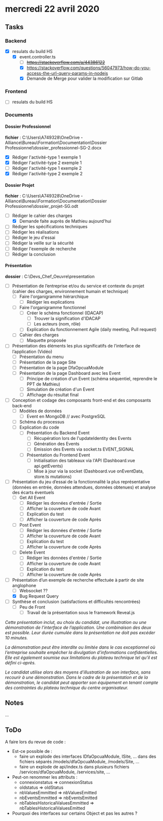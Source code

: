 # mercredi 22 avril 2020

## Tasks

### Backend

- [x] resulats du build HS
  - [x] event.controller.ts
    - [ ] ~~<https://stackoverflow.com/a/44386122>~~
    - [x] <https://stackoverflow.com/questions/56047973/how-do-you-access-the-url-query-params-in-nodejs>
    - [x] Demande de Merge pour valider la modification sur Gitlab

### Frontend

- [ ] resulats du build HS

### Documents

#### Dossier Professionnel

  **fichier** : C:\Users\A749328\OneDrive - Alliance\Bureau\Formation\Documentation\Dossier Professionnel\dossier_professionnel-SG-2.docx

- [x] Rédiger l'activité-type 1 exemple 1
- [x] Rédiger l'activité-type 2 exemple 1
- [ ] Rédiger l'activité-type 1 exemple 2
- [x] Rédiger l'activité-type 2 exemple 2

#### Dossier Projet

  **fichier** : C:\Users\A749328\OneDrive - Alliance\Bureau\Formation\Documentation\Dossier Professionnel\dossier_projet-SG.odt

- [ ] Rédiger le cahier des charges
  - [x] Demande faite auprès de Mathieu aujourd'hui
- [ ] Rédiger les spécifications techniques
- [ ] Rédiger les réalisations
- [ ] Rédiger le jeu d'essai
- [ ] Rédiger la veille sur la sécurité
- [ ] Rédiger l'exemple de recherche
- [ ] Rédiger la conclusion

#### Présentation

  **dossier** : C:\Devs\_Chef_Oeuvre\presentation

- [ ] Présentation de l’entreprise et/ou du service et contexte du projet (cahier des charges, environnement humain et technique)
  - [ ] Faire l'organigramme hiérarchique
    - [ ] Rédiger les explications
  - [ ] Faire l'organigramme fonctionnel
    - [ ] Créer le schéma fonctionnel (IDACAP)
      - [ ] Trouver la signification d'IDACAP
      - [ ] Les acteurs (nom, rôle)
    - [ ] Explication du fonctionnement Agile (daily meeting, Pull request)
  - [ ] Cahier des charges
    - [ ] Maquette proposée
- [ ] Présentation des éléments les plus significatifs de l’interface de l’application (Vidéo)
  - [ ] Présentation du menu
  - [ ] Présentation de la page Site
  - [ ] Présentation de la page DfaOpcuaModule
  - [ ] Présentation de la page Dashboard avec les Event
    - [ ] Principe de création d'un Event (schéma séquentiel, reprendre le PPT de Mathieu)
    - [ ] Simulation de création d'un Event
    - [ ] Affichage du résultat final
- [ ] Conception et codage des composants front-end et des composants back-end
  - [ ] Modèles de données
    - [ ] Event en MongoDB // avec PostgreSQL
  - [ ] Schéma du processus
  - [ ] Explication du code
    - [ ] Présentation du Backend Event
      - [ ] Récupération lors de l'updateIdentity des Events
      - [ ] Génération des Events
      - [ ] Emission des Events via socket.ts EVENT_SIGNAL
    - [ ] Présentation du Frontend Event
      - [ ] Initialisation des tableaux via l'API (Dashboard.vue api.getEvents)
      - [ ] Mise à jour via la socket (Dashboard.vue onEventData, store.ts mutations)
- [ ] Présentation du jeu d’essai de la fonctionnalité la plus représentative (données en entrée, données attendues, données obtenues) et analyse des écarts éventuels
  - [ ] Get All Event
    - [ ] Rédiger les données d'entrée / Sortie
    - [ ] Afficher la couverture de code Avant
    - [ ] Explication du test
    - [ ] Afficher la couverture de code Après
  - [ ] Post Event
    - [ ] Rédiger les données d'entrée / Sortie
    - [ ] Afficher la couverture de code Avant
    - [ ] Explication du test
    - [ ] Afficher la couverture de code Après
  - [ ] Delete Event
    - [ ] Rédiger les données d'entrée / Sortie
    - [ ] Afficher la couverture de code Avant
    - [ ] Explication du test
    - [ ] Afficher la couverture de code Après
- [ ] Présentation d’un exemple de recherche effectuée à partir de site anglophone
  - [ ] Websocket ??
  - [x] Bug Request Query
- [ ] Synthèse et conclusion (satisfactions et difficultés rencontrées)
  - [ ] Peu de Front
    - [ ] Travail de la présentation sous le framework Reveal.js

_Cette présentation inclut, au choix du candidat, une illustration ou une démonstration de l’interface de l’application. Une combinaison des deux est possible. Leur durée cumulée dans la présentation ne doit pas excéder 10 minutes._

_La démonstration peut être interdite ou limitée dans le cas exceptionnel où l’entreprise souhaite empêcher la divulgation d’informations confidentielles. Elle est également soumise aux limitations du plateau technique tel qu’il est défini ci-après._

_Le candidat utilise alors des moyens d’illustration de son interface, sans recourir à une démonstration. Dans le cadre de la présentation et de la démonstration, le candidat peut apporter son équipement en tenant compte des contraintes du plateau technique du centre organisateur._

## Notes

...

## ToDo

A faire lors du revue de code :

- Est-ce possible de :
  - faire un explode des interfaces IDfaOpcuaModule, ISite, ... dans des fichiers séparés /models/dfaOpcuaModule, /models/Site, ...
  - faire un explode de api/index.ts dans plusieurs fichiers /services/dfaOpcuaModule, /services/site, ...
- Peut-on renommer les attributs :
  - connexionstatus => connexionStatus
  - oldstatus => oldStatus
  - nbValuesEmmitted => nbValuesEmitted
  - nbEventsEmmitted => nbEventsEmitted
  - nbTablesHistoricalValuesEmmitted => nbTablesHistoricalValuesEmitted
- Pourquoi des interfaces sur certains Object et pas les autres ?
